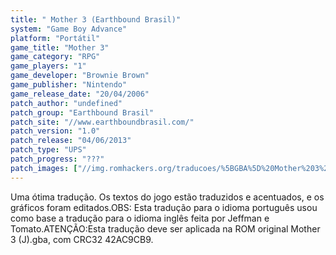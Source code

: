 ```yaml
---
title: " Mother 3 (Earthbound Brasil)"
system: "Game Boy Advance"
platform: "Portátil"
game_title: "Mother 3"
game_category: "RPG"
game_players: "1"
game_developer: "Brownie Brown"
game_publisher: "Nintendo"
game_release_date: "20/04/2006"
patch_author: "undefined"
patch_group: "Earthbound Brasil"
patch_site: "//www.earthboundbrasil.com/"
patch_version: "1.0"
patch_release: "04/06/2013"
patch_type: "UPS"
patch_progress: "???"
patch_images: ["//img.romhackers.org/traducoes/%5BGBA%5D%20Mother%203%20-%20Earthbound%20Brasil%20-%201.png","//img.romhackers.org/traducoes/%5BGBA%5D%20Mother%203%20-%20Earthbound%20Brasil%20-%202.png","//img.romhackers.org/traducoes/%5BGBA%5D%20Mother%203%20-%20Earthbound%20Brasil%20-%203.png"]
---
```

Uma ótima tradução. Os textos do jogo estão traduzidos e acentuados, e os gráficos foram editados.OBS: Esta tradução para o idioma português usou como base a tradução para o idioma inglês feita por Jeffman e Tomato.ATENÇÃO:Esta tradução deve ser aplicada na ROM original Mother 3 (J).gba, com CRC32 42AC9CB9.